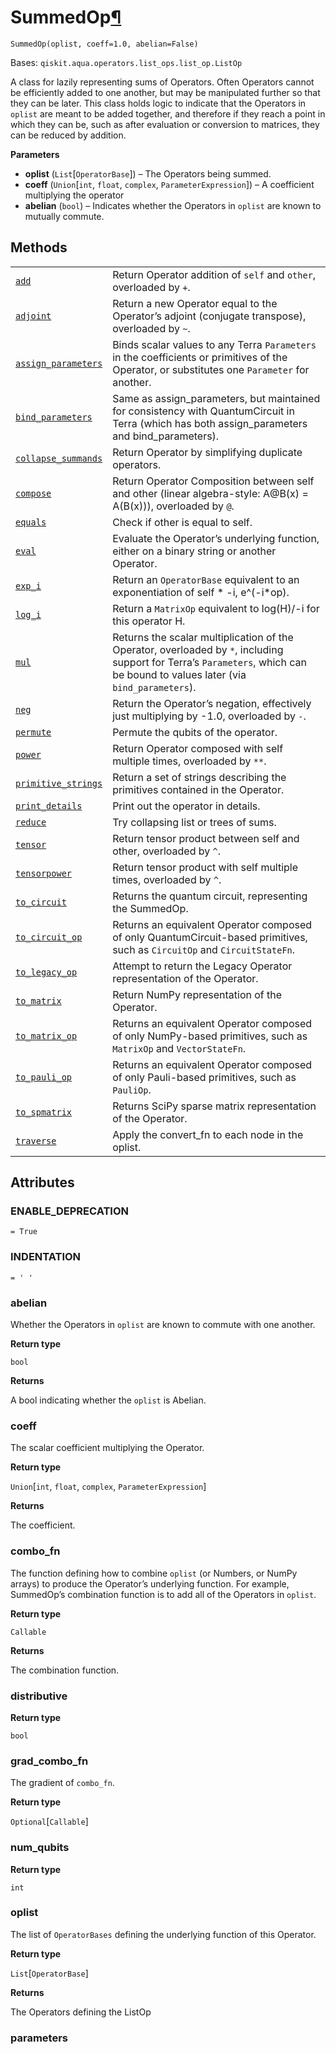 # SummedOp[¶](#summedop "Permalink to this headline")

<span id="undefined" />

`SummedOp(oplist, coeff=1.0, abelian=False)`

Bases: `qiskit.aqua.operators.list_ops.list_op.ListOp`

A class for lazily representing sums of Operators. Often Operators cannot be efficiently added to one another, but may be manipulated further so that they can be later. This class holds logic to indicate that the Operators in `oplist` are meant to be added together, and therefore if they reach a point in which they can be, such as after evaluation or conversion to matrices, they can be reduced by addition.

**Parameters**

*   **oplist** (`List`\[`OperatorBase`]) – The Operators being summed.
*   **coeff** (`Union`\[`int`, `float`, `complex`, `ParameterExpression`]) – A coefficient multiplying the operator
*   **abelian** (`bool`) – Indicates whether the Operators in `oplist` are known to mutually commute.

## Methods

|                                                                                                                                                                                                        |                                                                                                                                                                               |
| ------------------------------------------------------------------------------------------------------------------------------------------------------------------------------------------------------ | ----------------------------------------------------------------------------------------------------------------------------------------------------------------------------- |
| [`add`](qiskit.aqua.operators.list_ops.SummedOp.add#qiskit.aqua.operators.list_ops.SummedOp.add "qiskit.aqua.operators.list_ops.SummedOp.add")                                                         | Return Operator addition of `self` and `other`, overloaded by `+`.                                                                                                            |
| [`adjoint`](qiskit.aqua.operators.list_ops.SummedOp.adjoint#qiskit.aqua.operators.list_ops.SummedOp.adjoint "qiskit.aqua.operators.list_ops.SummedOp.adjoint")                                         | Return a new Operator equal to the Operator’s adjoint (conjugate transpose), overloaded by `~`.                                                                               |
| [`assign_parameters`](qiskit.aqua.operators.list_ops.SummedOp.assign_parameters#qiskit.aqua.operators.list_ops.SummedOp.assign_parameters "qiskit.aqua.operators.list_ops.SummedOp.assign_parameters") | Binds scalar values to any Terra `Parameters` in the coefficients or primitives of the Operator, or substitutes one `Parameter` for another.                                  |
| [`bind_parameters`](qiskit.aqua.operators.list_ops.SummedOp.bind_parameters#qiskit.aqua.operators.list_ops.SummedOp.bind_parameters "qiskit.aqua.operators.list_ops.SummedOp.bind_parameters")         | Same as assign\_parameters, but maintained for consistency with QuantumCircuit in Terra (which has both assign\_parameters and bind\_parameters).                             |
| [`collapse_summands`](qiskit.aqua.operators.list_ops.SummedOp.collapse_summands#qiskit.aqua.operators.list_ops.SummedOp.collapse_summands "qiskit.aqua.operators.list_ops.SummedOp.collapse_summands") | Return Operator by simplifying duplicate operators.                                                                                                                           |
| [`compose`](qiskit.aqua.operators.list_ops.SummedOp.compose#qiskit.aqua.operators.list_ops.SummedOp.compose "qiskit.aqua.operators.list_ops.SummedOp.compose")                                         | Return Operator Composition between self and other (linear algebra-style: A\@B(x) = A(B(x))), overloaded by `@`.                                                              |
| [`equals`](qiskit.aqua.operators.list_ops.SummedOp.equals#qiskit.aqua.operators.list_ops.SummedOp.equals "qiskit.aqua.operators.list_ops.SummedOp.equals")                                             | Check if other is equal to self.                                                                                                                                              |
| [`eval`](qiskit.aqua.operators.list_ops.SummedOp.eval#qiskit.aqua.operators.list_ops.SummedOp.eval "qiskit.aqua.operators.list_ops.SummedOp.eval")                                                     | Evaluate the Operator’s underlying function, either on a binary string or another Operator.                                                                                   |
| [`exp_i`](qiskit.aqua.operators.list_ops.SummedOp.exp_i#qiskit.aqua.operators.list_ops.SummedOp.exp_i "qiskit.aqua.operators.list_ops.SummedOp.exp_i")                                                 | Return an `OperatorBase` equivalent to an exponentiation of self \* -i, e^(-i\*op).                                                                                           |
| [`log_i`](qiskit.aqua.operators.list_ops.SummedOp.log_i#qiskit.aqua.operators.list_ops.SummedOp.log_i "qiskit.aqua.operators.list_ops.SummedOp.log_i")                                                 | Return a `MatrixOp` equivalent to log(H)/-i for this operator H.                                                                                                              |
| [`mul`](qiskit.aqua.operators.list_ops.SummedOp.mul#qiskit.aqua.operators.list_ops.SummedOp.mul "qiskit.aqua.operators.list_ops.SummedOp.mul")                                                         | Returns the scalar multiplication of the Operator, overloaded by `*`, including support for Terra’s `Parameters`, which can be bound to values later (via `bind_parameters`). |
| [`neg`](qiskit.aqua.operators.list_ops.SummedOp.neg#qiskit.aqua.operators.list_ops.SummedOp.neg "qiskit.aqua.operators.list_ops.SummedOp.neg")                                                         | Return the Operator’s negation, effectively just multiplying by -1.0, overloaded by `-`.                                                                                      |
| [`permute`](qiskit.aqua.operators.list_ops.SummedOp.permute#qiskit.aqua.operators.list_ops.SummedOp.permute "qiskit.aqua.operators.list_ops.SummedOp.permute")                                         | Permute the qubits of the operator.                                                                                                                                           |
| [`power`](qiskit.aqua.operators.list_ops.SummedOp.power#qiskit.aqua.operators.list_ops.SummedOp.power "qiskit.aqua.operators.list_ops.SummedOp.power")                                                 | Return Operator composed with self multiple times, overloaded by `**`.                                                                                                        |
| [`primitive_strings`](qiskit.aqua.operators.list_ops.SummedOp.primitive_strings#qiskit.aqua.operators.list_ops.SummedOp.primitive_strings "qiskit.aqua.operators.list_ops.SummedOp.primitive_strings") | Return a set of strings describing the primitives contained in the Operator.                                                                                                  |
| [`print_details`](qiskit.aqua.operators.list_ops.SummedOp.print_details#qiskit.aqua.operators.list_ops.SummedOp.print_details "qiskit.aqua.operators.list_ops.SummedOp.print_details")                 | Print out the operator in details.                                                                                                                                            |
| [`reduce`](qiskit.aqua.operators.list_ops.SummedOp.reduce#qiskit.aqua.operators.list_ops.SummedOp.reduce "qiskit.aqua.operators.list_ops.SummedOp.reduce")                                             | Try collapsing list or trees of sums.                                                                                                                                         |
| [`tensor`](qiskit.aqua.operators.list_ops.SummedOp.tensor#qiskit.aqua.operators.list_ops.SummedOp.tensor "qiskit.aqua.operators.list_ops.SummedOp.tensor")                                             | Return tensor product between self and other, overloaded by `^`.                                                                                                              |
| [`tensorpower`](qiskit.aqua.operators.list_ops.SummedOp.tensorpower#qiskit.aqua.operators.list_ops.SummedOp.tensorpower "qiskit.aqua.operators.list_ops.SummedOp.tensorpower")                         | Return tensor product with self multiple times, overloaded by `^`.                                                                                                            |
| [`to_circuit`](qiskit.aqua.operators.list_ops.SummedOp.to_circuit#qiskit.aqua.operators.list_ops.SummedOp.to_circuit "qiskit.aqua.operators.list_ops.SummedOp.to_circuit")                             | Returns the quantum circuit, representing the SummedOp.                                                                                                                       |
| [`to_circuit_op`](qiskit.aqua.operators.list_ops.SummedOp.to_circuit_op#qiskit.aqua.operators.list_ops.SummedOp.to_circuit_op "qiskit.aqua.operators.list_ops.SummedOp.to_circuit_op")                 | Returns an equivalent Operator composed of only QuantumCircuit-based primitives, such as `CircuitOp` and `CircuitStateFn`.                                                    |
| [`to_legacy_op`](qiskit.aqua.operators.list_ops.SummedOp.to_legacy_op#qiskit.aqua.operators.list_ops.SummedOp.to_legacy_op "qiskit.aqua.operators.list_ops.SummedOp.to_legacy_op")                     | Attempt to return the Legacy Operator representation of the Operator.                                                                                                         |
| [`to_matrix`](qiskit.aqua.operators.list_ops.SummedOp.to_matrix#qiskit.aqua.operators.list_ops.SummedOp.to_matrix "qiskit.aqua.operators.list_ops.SummedOp.to_matrix")                                 | Return NumPy representation of the Operator.                                                                                                                                  |
| [`to_matrix_op`](qiskit.aqua.operators.list_ops.SummedOp.to_matrix_op#qiskit.aqua.operators.list_ops.SummedOp.to_matrix_op "qiskit.aqua.operators.list_ops.SummedOp.to_matrix_op")                     | Returns an equivalent Operator composed of only NumPy-based primitives, such as `MatrixOp` and `VectorStateFn`.                                                               |
| [`to_pauli_op`](qiskit.aqua.operators.list_ops.SummedOp.to_pauli_op#qiskit.aqua.operators.list_ops.SummedOp.to_pauli_op "qiskit.aqua.operators.list_ops.SummedOp.to_pauli_op")                         | Returns an equivalent Operator composed of only Pauli-based primitives, such as `PauliOp`.                                                                                    |
| [`to_spmatrix`](qiskit.aqua.operators.list_ops.SummedOp.to_spmatrix#qiskit.aqua.operators.list_ops.SummedOp.to_spmatrix "qiskit.aqua.operators.list_ops.SummedOp.to_spmatrix")                         | Returns SciPy sparse matrix representation of the Operator.                                                                                                                   |
| [`traverse`](qiskit.aqua.operators.list_ops.SummedOp.traverse#qiskit.aqua.operators.list_ops.SummedOp.traverse "qiskit.aqua.operators.list_ops.SummedOp.traverse")                                     | Apply the convert\_fn to each node in the oplist.                                                                                                                             |

## Attributes

<span id="undefined" />

### ENABLE\_DEPRECATION

`= True`

<span id="undefined" />

### INDENTATION

`= ' '`

<span id="undefined" />

### abelian

Whether the Operators in `oplist` are known to commute with one another.

**Return type**

`bool`

**Returns**

A bool indicating whether the `oplist` is Abelian.

<span id="undefined" />

### coeff

The scalar coefficient multiplying the Operator.

**Return type**

`Union`\[`int`, `float`, `complex`, `ParameterExpression`]

**Returns**

The coefficient.

<span id="undefined" />

### combo\_fn

The function defining how to combine `oplist` (or Numbers, or NumPy arrays) to produce the Operator’s underlying function. For example, SummedOp’s combination function is to add all of the Operators in `oplist`.

**Return type**

`Callable`

**Returns**

The combination function.

<span id="undefined" />

### distributive

**Return type**

`bool`

<span id="undefined" />

### grad\_combo\_fn

The gradient of `combo_fn`.

**Return type**

`Optional`\[`Callable`]

<span id="undefined" />

### num\_qubits

**Return type**

`int`

<span id="undefined" />

### oplist

The list of `OperatorBases` defining the underlying function of this Operator.

**Return type**

`List`\[`OperatorBase`]

**Returns**

The Operators defining the ListOp

<span id="undefined" />

### parameters
